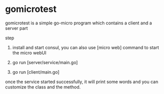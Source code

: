 # gomicrotest

gomicrotest is a simple go-micro program which contains a client and a server part

step

1. install and start consul, you can also use [micro web] command to start the micro webUI 

2. go run [server/service/main.go]

3. go run [client/main.go]

once the service started successfully, it will print some words and you can customize the class and the method. 
